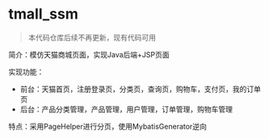 # tmall_ssm

> 本代码仓库后续不再更新，现有代码可用

简介：模仿天猫商城页面，实现Java后端+JSP页面 

实现功能： 

- 前台：天猫首页，注册登录页，分类页，查询页，购物车，支付页，我的订单页 
- 后台：产品分类管理，产品管理，用户管理，订单管理，购物车管理

特点：采用PageHelper进行分页，使用MybatisGenerator逆向

